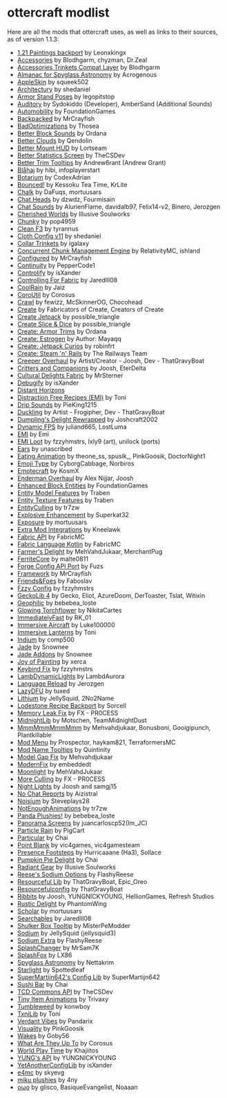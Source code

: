 # ottercraft modlist 

Here are all the mods that ottercraft uses, as well as links to their sources, as of version 1.1.3:

- [1\.21 Paintings backport](https://modrinth.com/mod/P86fl1mK) by Leonxkingx
- [Accessories](https://modrinth.com/mod/jtmvUHXj) by Blodhgarm, chyzman, Dr\.Zeal
- [Accessories Trinkets Compat Layer](https://modrinth.com/mod/TkWgV1AW) by Blodhgarm
- [Almanac for Spyglass Astronomy](https://modrinth.com/mod/rhj2L1Jf) by Acrogenous
- [AppleSkin](https://modrinth.com/mod/EsAfCjCV) by squeek502
- [Architectury](https://modrinth.com/mod/lhGA9TYQ) by shedaniel
- [Armor Stand Poses](https://modrinth.com/mod/vuA4mu4C) by legopitstop
- [Auditory](https://modrinth.com/mod/UafsfA4K) by Sydokiddo \(Developer\), AmberSand \(Additional Sounds\)
- [Automobility](https://modrinth.com/mod/rqIsPf9F) by FoundationGames
- [Backpacked](https://mrcrayfish.com/mods?id=backpacked) by MrCrayfish
- [BadOptimizations](https://modrinth.com/mod/g96Z4WVZ) by Thosea
- [Better Block Sounds](https://modrinth.com/mod/BSD4Ohjo) by Ordana
- [Better Clouds](https://modrinth.com/mod/5srFLIaK) by Qendolin
- [Better Mount HUD](https://modrinth.com/mod/kqJFAPU9) by Lortseam
- [Better Statistics Screen](https://modrinth.com/mod/n6PXGAoM) by TheCSDev
- [Better Trim Tooltips](https://modrinth.com/mod/WMoUFmXc) by Andrew6rant \(Andrew Grant\)
- [Blåhaj](https://modrinth.com/mod/Yl6uPZkr) by hibi, infoplayerstart
- [Botarium](https://modrinth.com/mod/2u6LRnMa) by CodexAdrian
- [Bounced\!](https://modrinth.com/mod/2mlOZXZr) by Kessoku Tea Time, KrLite
- [Chalk](https://modrinth.com/mod/OrtjXTCH) by DaFuqs, mortuusars
- [Chat Heads](https://modrinth.com/mod/Wb5oqrBJ) by dzwdz, Fourmisain
- [Chat Sounds](https://modrinth.com/mod/GO9EQa8a) by AlurienFlame, davidalb97, Felix14\-v2, Binero, Jerozgen
- [Cherished Worlds](https://modrinth.com/mod/3azQ6p0W) by Illusive Soulworks
- [Chunky](https://modrinth.com/mod/fALzjamp) by pop4959
- [Clean F3](https://modrinth.com/mod/5lvjfaRs) by tyrannus
- [Cloth Config v11](https://modrinth.com/mod/9s6osm5g) by shedaniel
- [Collar Trinkets](https://modrinth.com/mod/HuZ2oZ78) by igalaxy
- [Concurrent Chunk Management Engine](https://modrinth.com/mod/VSNURh3q) by RelativityMC, ishland
- [Configured](https://mrcrayfish.com/mods?id=configured) by MrCrayfish
- [Continuity](https://modrinth.com/mod/1IjD5062) by PepperCode1
- [Controlify](https://modrinth.com/mod/DOUdJVEm) by isXander
- [Controlling For Fabric](https://modrinth.com/mod/xv94TkTM) by Jaredlll08
- [CoolRain](https://modrinth.com/mod/iDyqnQLT) by Jaiz
- [CoroUtil](https://modrinth.com/mod/rLLJ1OZM) by Corosus
- [Crawl](https://modrinth.com/mod/H1JOVjhn) by fewizz, McSkinnerOG, Chocohead
- [Create](https://modrinth.com/mod/Xbc0uyRg) by Fabricators of Create, Creators of Create
- [Create Jetpack](https://modrinth.com/mod/UbFnAd4l) by possible\_triangle
- [Create Slice & Dice](https://modrinth.com/mod/GmjmRQ0A) by possible\_triangle
- [Create: Armor Trims](https://modrinth.com/mod/Q4F90RHI) by Ordana
- [Create: Estrogen](https://modrinth.com/mod/HhIJW8n1) by Author: Mayaqq
- [Create: Jetpack Curios](https://modrinth.com/mod/BBhCMftF) by robinfrt
- [Create: Steam 'n' Rails](https://modrinth.com/mod/ZzjhlDgM) by The Railways Team
- [Creeper Overhaul](https://modrinth.com/mod/MI1LWe93) by Artist/Creator \- Joosh, Dev \- ThatGravyBoat
- [Critters and Companions](https://modrinth.com/mod/Yd4wb5wZ) by Joosh, EterDelta
- [Cultural Delights Fabric](https://modrinth.com/mod/9Gy8sTXS) by MrSterner
- [Debugify](https://modrinth.com/mod/QwxR6Gcd) by isXander
- [Distant Horizons](https://modrinth.com/mod/uCdwusMi)
- [Distraction Free Recipes \(EMI\)](https://modrinth.com/mod/gbJLUhZP) by Toni
- [Drip Sounds](https://modrinth.com/mod/T8MMXTpr) by PieKing1215
- [Duckling](https://modrinth.com/mod/jkb861Ih) by Artist \- Frogipher, Dev \- ThatGravyBoat
- [Dumpling's Delight Rewrapped](https://modrinth.com/mod/DqKMBArS) by Joshcraft2002
- [Dynamic FPS](https://modrinth.com/mod/LQ3K71Q1) by juliand665, LostLuma
- [EMI](https://modrinth.com/mod/fRiHVvU7) by Emi
- [EMI Loot](https://modrinth.com/mod/qbbO7Jns) by fzzyhmstrs, lxly9 \(art\), unilock \(ports\)
- [Ears](https://modrinth.com/mod/mfzaZK3Z) by unascribed
- [Eating Animation](https://modrinth.com/mod/rUgZvGzi) by theone\_ss, spusik\_, PinkGoosik, DoctorNight1
- [Emoji Type](https://modrinth.com/mod/q7vRRpxU) by CyborgCabbage, Norbiros
- [Emotecraft](https://modrinth.com/mod/pZ2wrerK) by KosmX
- [Enderman Overhaul](https://modrinth.com/mod/Lq6ojcWv) by Alex Nijjar, Joosh
- [Enhanced Block Entities](https://modrinth.com/mod/OVuFYfre) by FoundationGames
- [Entity Model Features](https://modrinth.com/mod/4I1XuqiY) by Traben
- [Entity Texture Features](https://modrinth.com/mod/BVzZfTc1) by Traben
- [EntityCulling](https://modrinth.com/mod/NNAgCjsB) by tr7zw
- [Explosive Enhancement](https://modrinth.com/mod/OSQ8mw2r) by Superkat32
- [Exposure](https://modrinth.com/mod/hB899VmG) by mortuusars
- [Extra Mod Integrations](https://modrinth.com/mod/bpRHnWUb) by Kneelawk
- [Fabric API](https://modrinth.com/mod/P7dR8mSH) by FabricMC
- [Fabric Language Kotlin](https://modrinth.com/mod/Ha28R6CL) by FabricMC
- [Farmer's Delight](https://modrinth.com/mod/7vxePowz) by MehVahdJukaar, MerchantPug
- [FerriteCore](https://modrinth.com/mod/uXXizFIs) by malte0811
- [Forge Config API Port](https://modrinth.com/mod/ohNO6lps) by Fuzs
- [Framework](https://mrcrayfish.com/mods?id=framework) by MrCrayfish
- [Friends&Foes](https://modrinth.com/mod/POQ2i9zu) by Faboslav
- [Fzzy Config](https://modrinth.com/mod/hYykXjDp) by fzzyhmstrs
- [GeckoLib 4](https://modrinth.com/mod/8BmcQJ2H) by Gecko, Eliot, AzureDoom, DerToaster, Tslat, Witixin
- [Geophilic](https://modrinth.com/mod/hl5OLM95) by bebebea\_loste
- [Glowing Torchflower](https://modrinth.com/mod/1S4LxcvL) by NikitaCartes
- [ImmediatelyFast](https://modrinth.com/mod/5ZwdcRci) by RK\_01
- [Immersive Aircraft](https://modrinth.com/mod/x3HZvrj6) by Luke100000
- [Immersive Lanterns](https://modrinth.com/mod/vskzdsyT) by Toni
- [Indium](https://modrinth.com/mod/Orvt0mRa) by comp500
- [Jade](https://modrinth.com/mod/nvQzSEkH) by Snownee
- [Jade Addons](https://modrinth.com/mod/fThnVRli) by Snownee
- [Joy of Painting](https://modrinth.com/mod/YOs4tZea) by xerca
- [Keybind Fix](https://modrinth.com/mod/vuWNr14n) by fzzyhmstrs
- [LambDynamicLights](https://modrinth.com/mod/yBW8D80W) by LambdAurora
- [Language Reload](https://modrinth.com/mod/uLbm7CG6) by Jerozgen
- [LazyDFU](https://modrinth.com/mod/hvFnDODi) by tuxed
- [Lithium](https://modrinth.com/mod/gvQqBUqZ) by JellySquid, 2No2Name
- [Lodestone Recipe Backport](https://modrinth.com/mod/XjCJ94YK) by Sorcell
- [Memory Leak Fix](https://modrinth.com/mod/NRjRiSSD) by FX \- PR0CESS
- [MidnightLib](https://modrinth.com/mod/codAaoxh) by Motschen, TeamMidnightDust
- [MmmMmmMmmMmm](https://modrinth.com/mod/Adega8YN) by Mehvahdjukaar, Bonusboni, Gooigipunch, Plantkillable
- [Mod Menu](https://modrinth.com/mod/mOgUt4GM) by Prospector, haykam821, TerraformersMC
- [Mod Name Tooltips](https://modrinth.com/mod/q26C3Ryq) by Quintinity
- [Model Gap Fix](https://modrinth.com/mod/QdG47OkI) by Mehvahdjukaar
- [ModernFix](https://modrinth.com/mod/nmDcB62a) by embeddedt
- [Moonlight](https://modrinth.com/mod/twkfQtEc) by MehVahdJukaar
- [More Culling](https://modrinth.com/mod/51shyZVL) by FX \- PR0CESS
- [Night Lights](https://modrinth.com/mod/s7pMb898) by Joosh and samgj15
- [No Chat Reports](https://modrinth.com/mod/qQyHxfxd) by Aizistral
- [Noisium](https://modrinth.com/mod/KuNKN7d2) by Steveplays28
- [NotEnoughAnimations](https://modrinth.com/mod/MPCX6s5C) by tr7zw
- [Panda Plushies\!](https://modrinth.com/mod/VLpCVEoM) by bebebea\_loste
- [Panorama Screens](https://modrinth.com/mod/4k0QM1rC) by juancarloscp52\(Im\_JC\)
- [Particle Rain](https://modrinth.com/mod/nrikgvxm) by PigCart
- [Particular](https://modrinth.com/mod/B1CcCd9h) by Chai
- [Point Blank](https://modrinth.com/mod/og4KPYmA) by vic4games, vic4gamesteam
- [Presence Footsteps](https://modrinth.com/mod/rcTfTZr3) by Hurricaaane \(Ha3\), Sollace
- [Pumpkin Pie Delight](https://modrinth.com/mod/AhcCiL7x) by Chai
- [Radiant Gear](https://modrinth.com/mod/AtT9wm5O) by Illusive Soulworks
- [Reese's Sodium Options](https://modrinth.com/mod/Bh37bMuy) by FlashyReese
- [Resourceful Lib](https://modrinth.com/mod/G1hIVOrD) by ThatGravyBoat, Epic\_Oreo
- [Resourcefulconfig](https://modrinth.com/mod/M1953qlQ) by ThatGravyBoat
- [Ribbits](https://modrinth.com/mod/8YcE8y4T) by Joosh, YUNGNICKYOUNG, HellionGames, Refresh Studios
- [Rustic Delight](https://modrinth.com/mod/foa4fGIH) by PhantomWing
- [Scholar](https://modrinth.com/mod/fX4dIQCo) by mortuusars
- [Searchables](https://modrinth.com/mod/fuuu3xnx) by Jaredlll08
- [Shulker Box Tooltip](https://modrinth.com/mod/2M01OLQq) by MisterPeModder
- [Sodium](https://modrinth.com/mod/AANobbMI) by JellySquid \(jellysquid3\)
- [Sodium Extra](https://modrinth.com/mod/PtjYWJkn) by FlashyReese
- [SplashChanger](https://modrinth.com/mod/YHxZ7hct) by MrSam7K
- [SplashFox](https://modrinth.com/mod/a59NK2Js) by LX86
- [Spyglass Astronomy](https://modrinth.com/mod/EdBSdqge) by Nettakrim
- [Starlight](https://modrinth.com/mod/H8CaAYZC) by Spottedleaf
- [SuperMartijn642's Config Lib](https://modrinth.com/mod/LN9BxssP) by SuperMartijn642
- [Sushi Bar](https://modrinth.com/mod/tr2Mv6ke) by Chai
- [TCD Commons API](https://modrinth.com/mod/Eldc1g37) by TheCSDev
- [Tiny Item Animations](https://modrinth.com/mod/wMkevcSR) by Trivaxy
- [Tumbleweed](https://www.curseforge.com/minecraft/mc-mods/tumbleweed) by konwboy
- [TxniLib](https://modrinth.com/mod/vBbPDuOs) by Toni
- [Verdant Vibes](https://modrinth.com/mod/NmDRyAF4) by Pandarix
- [Visuality](https://modrinth.com/mod/rI0hvYcd) by PinkGoosik
- [Wakes](https://modrinth.com/mod/dlNu0RQY) by Goby56
- [What Are They Up To](https://modrinth.com/mod/AtB5mHky) by Corosus
- [World Play Time](https://modrinth.com/mod/YkKeggdl) by Khajiitos
- [YUNG's API](https://modrinth.com/mod/Ua7DFN59) by YUNGNICKYOUNG
- [YetAnotherConfigLib](https://modrinth.com/mod/1eAoo2KR) by isXander
- [e4mc](https://modrinth.com/mod/qANg5Jrr) by skyevg
- [miku plushies](https://modrinth.com/mod/LnqZM7XU) by 4ny
- [oωo](https://modrinth.com/mod/ccKDOlHs) by glisco, BasiqueEvangelist, Noaaan
